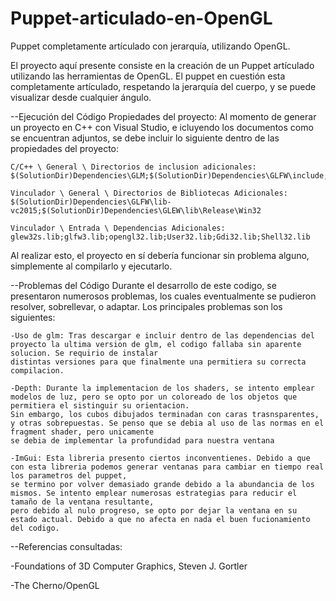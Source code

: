 # Puppet-articulado-en-OpenGL
Puppet completamente artículado con jerarquía, utilizando OpenGL.


El proyecto aquí presente consiste en la creación de un Puppet artículado utilizando las herramientas de OpenGL.
El puppet en cuestión esta completamente artículado, respetando la jerarquía del cuerpo, y se puede visualizar desde cualquier ángulo.


--Ejecución del Código
Propiedades del proyecto: Al momento de generar un proyecto en C++ con Visual Studio, e icluyendo los documentos como se encuentran adjuntos, se debe incluir
lo siguiente dentro de las propiedades del proyecto:

	C/C++ \ General \ Directorios de inclusion adicionales: $(SolutionDir)Dependencies\GLM;$(SolutionDir)Dependencies\GLFW\include;$(SolutionDir)Dependencies\GLEW\include
 
	Vinculador \ General \ Directorios de Bibliotecas Adicionales: $(SolutionDir)Dependencies\GLFW\lib-vc2015;$(SolutionDir)Dependencies\GLEW\lib\Release\Win32
 
	Vinculador \ Entrada \ Dependencias Adicionales: glew32s.lib;glfw3.lib;opengl32.lib;User32.lib;Gdi32.lib;Shell32.lib
 
Al realizar esto, el proyecto en sí debería funcionar sin problema alguno, simplemente al compilarlo y ejecutarlo.

--Problemas del Código
Durante el desarrollo de este codigo, se presentaron numerosos problemas, los cuales eventualmente se pudieron resolver, sobrellevar, o adaptar. Los principales problemas
son los siguientes:

	-Uso de glm: Tras descargar e incluir dentro de las dependencias del proyecto la ultima version de glm, el codigo fallaba sin aparente solucion. Se requirio de instalar
	distintas versiones para que finalmente una permitiera su correcta compilacion.
 
	-Depth: Durante la implementacion de los shaders, se intento emplear modelos de luz, pero se opto por un coloreado de los objetos que permitiera el sistinguir su orientacion.
	Sin embargo, los cubos dibujados terminadan con caras trasnsparentes, y otras sobrepuestas. Se penso que se debia al uso de las normas en el fragment shader, pero unicamente
	se debia de implementar la profundidad para nuestra ventana
 
	-ImGui: Esta libreria presento ciertos inconventienes. Debido a que con esta libreria podemos generar ventanas para cambiar en tiempo real los parametros del puppet,
	se termino por volver demasiado grande debido a la abundancia de los mismos. Se intento emplear numerosas estrategias para reducir el tamaño de la ventana resultante,
	pero debido al nulo progreso, se opto por dejar la ventana en su estado actual. Debido a que no afecta en nada el buen fucionamiento del codigo.


--Referencias consultadas:

-Foundations of 3D Computer Graphics,  Steven J. Gortler

-The Cherno/OpenGL
